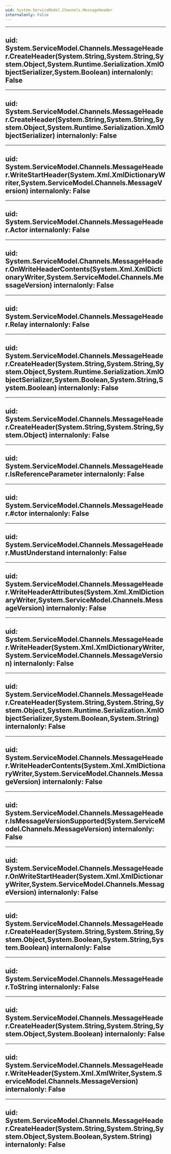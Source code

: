 ```yaml
---
uid: System.ServiceModel.Channels.MessageHeader
internalonly: False
---
```


---
uid: System.ServiceModel.Channels.MessageHeader.CreateHeader(System.String,System.String,System.Object,System.Runtime.Serialization.XmlObjectSerializer,System.Boolean)
internalonly: False
---

---
uid: System.ServiceModel.Channels.MessageHeader.CreateHeader(System.String,System.String,System.Object,System.Runtime.Serialization.XmlObjectSerializer)
internalonly: False
---

---
uid: System.ServiceModel.Channels.MessageHeader.WriteStartHeader(System.Xml.XmlDictionaryWriter,System.ServiceModel.Channels.MessageVersion)
internalonly: False
---

---
uid: System.ServiceModel.Channels.MessageHeader.Actor
internalonly: False
---

---
uid: System.ServiceModel.Channels.MessageHeader.OnWriteHeaderContents(System.Xml.XmlDictionaryWriter,System.ServiceModel.Channels.MessageVersion)
internalonly: False
---

---
uid: System.ServiceModel.Channels.MessageHeader.Relay
internalonly: False
---

---
uid: System.ServiceModel.Channels.MessageHeader.CreateHeader(System.String,System.String,System.Object,System.Runtime.Serialization.XmlObjectSerializer,System.Boolean,System.String,System.Boolean)
internalonly: False
---

---
uid: System.ServiceModel.Channels.MessageHeader.CreateHeader(System.String,System.String,System.Object)
internalonly: False
---

---
uid: System.ServiceModel.Channels.MessageHeader.IsReferenceParameter
internalonly: False
---

---
uid: System.ServiceModel.Channels.MessageHeader.#ctor
internalonly: False
---

---
uid: System.ServiceModel.Channels.MessageHeader.MustUnderstand
internalonly: False
---

---
uid: System.ServiceModel.Channels.MessageHeader.WriteHeaderAttributes(System.Xml.XmlDictionaryWriter,System.ServiceModel.Channels.MessageVersion)
internalonly: False
---

---
uid: System.ServiceModel.Channels.MessageHeader.WriteHeader(System.Xml.XmlDictionaryWriter,System.ServiceModel.Channels.MessageVersion)
internalonly: False
---

---
uid: System.ServiceModel.Channels.MessageHeader.CreateHeader(System.String,System.String,System.Object,System.Runtime.Serialization.XmlObjectSerializer,System.Boolean,System.String)
internalonly: False
---

---
uid: System.ServiceModel.Channels.MessageHeader.WriteHeaderContents(System.Xml.XmlDictionaryWriter,System.ServiceModel.Channels.MessageVersion)
internalonly: False
---

---
uid: System.ServiceModel.Channels.MessageHeader.IsMessageVersionSupported(System.ServiceModel.Channels.MessageVersion)
internalonly: False
---

---
uid: System.ServiceModel.Channels.MessageHeader.OnWriteStartHeader(System.Xml.XmlDictionaryWriter,System.ServiceModel.Channels.MessageVersion)
internalonly: False
---

---
uid: System.ServiceModel.Channels.MessageHeader.CreateHeader(System.String,System.String,System.Object,System.Boolean,System.String,System.Boolean)
internalonly: False
---

---
uid: System.ServiceModel.Channels.MessageHeader.ToString
internalonly: False
---

---
uid: System.ServiceModel.Channels.MessageHeader.CreateHeader(System.String,System.String,System.Object,System.Boolean)
internalonly: False
---

---
uid: System.ServiceModel.Channels.MessageHeader.WriteHeader(System.Xml.XmlWriter,System.ServiceModel.Channels.MessageVersion)
internalonly: False
---

---
uid: System.ServiceModel.Channels.MessageHeader.CreateHeader(System.String,System.String,System.Object,System.Boolean,System.String)
internalonly: False
---
